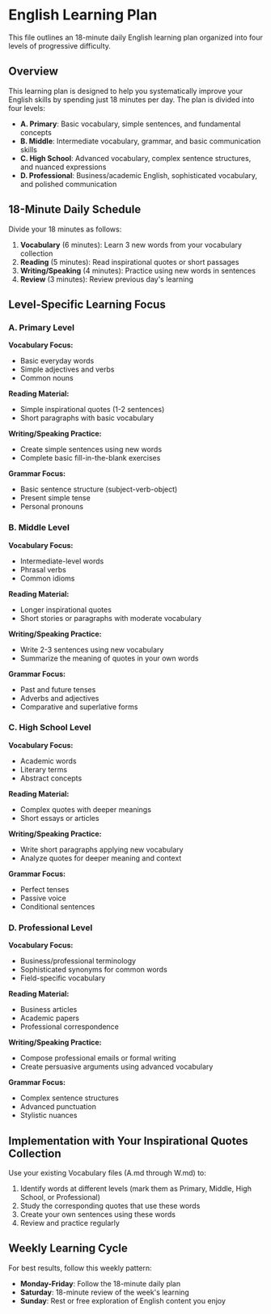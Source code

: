 # English Learning Plan

This file outlines an 18-minute daily English learning plan organized into four levels of progressive difficulty.

## Overview

This learning plan is designed to help you systematically improve your English skills by spending just 18 minutes per day. The plan is divided into four levels:

- **A. Primary**: Basic vocabulary, simple sentences, and fundamental concepts
- **B. Middle**: Intermediate vocabulary, grammar, and basic communication skills
- **C. High School**: Advanced vocabulary, complex sentence structures, and nuanced expressions
- **D. Professional**: Business/academic English, sophisticated vocabulary, and polished communication

## 18-Minute Daily Schedule

Divide your 18 minutes as follows:

1. **Vocabulary** (6 minutes): Learn 3 new words from your vocabulary collection
2. **Reading** (5 minutes): Read inspirational quotes or short passages
3. **Writing/Speaking** (4 minutes): Practice using new words in sentences
4. **Review** (3 minutes): Review previous day's learning

## Level-Specific Learning Focus

### A. Primary Level

**Vocabulary Focus:**

- Basic everyday words
- Simple adjectives and verbs
- Common nouns

**Reading Material:**

- Simple inspirational quotes (1-2 sentences)
- Short paragraphs with basic vocabulary

**Writing/Speaking Practice:**

- Create simple sentences using new words
- Complete basic fill-in-the-blank exercises

**Grammar Focus:**

- Basic sentence structure (subject-verb-object)
- Present simple tense
- Personal pronouns

### B. Middle Level

**Vocabulary Focus:**

- Intermediate-level words
- Phrasal verbs
- Common idioms

**Reading Material:**

- Longer inspirational quotes
- Short stories or paragraphs with moderate vocabulary

**Writing/Speaking Practice:**

- Write 2-3 sentences using new vocabulary
- Summarize the meaning of quotes in your own words

**Grammar Focus:**

- Past and future tenses
- Adverbs and adjectives
- Comparative and superlative forms

### C. High School Level

**Vocabulary Focus:**

- Academic words
- Literary terms
- Abstract concepts

**Reading Material:**

- Complex quotes with deeper meanings
- Short essays or articles

**Writing/Speaking Practice:**

- Write short paragraphs applying new vocabulary
- Analyze quotes for deeper meaning and context

**Grammar Focus:**

- Perfect tenses
- Passive voice
- Conditional sentences

### D. Professional Level

**Vocabulary Focus:**

- Business/professional terminology
- Sophisticated synonyms for common words
- Field-specific vocabulary

**Reading Material:**

- Business articles
- Academic papers
- Professional correspondence

**Writing/Speaking Practice:**

- Compose professional emails or formal writing
- Create persuasive arguments using advanced vocabulary

**Grammar Focus:**

- Complex sentence structures
- Advanced punctuation
- Stylistic nuances

## Implementation with Your Inspirational Quotes Collection

Use your existing Vocabulary files (A.md through W.md) to:

1. Identify words at different levels (mark them as Primary, Middle, High School, or Professional)
2. Study the corresponding quotes that use these words
3. Create your own sentences using these words
4. Review and practice regularly

## Weekly Learning Cycle

For best results, follow this weekly pattern:

- **Monday-Friday**: Follow the 18-minute daily plan
- **Saturday**: 18-minute review of the week's learning
- **Sunday**: Rest or free exploration of English content you enjoy
